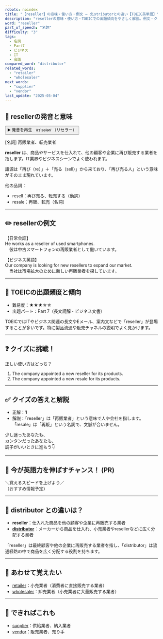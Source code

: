 ```yaml
---
robots: noindex
title: "【reseller】の意味・使い方・例文 ― distributorとの違い【TOEIC英単語】"
description: "resellerの意味・使い方・TOEICでの出題傾向をやさしく解説。例文・クイズ付きでdistributorとの違いもわかりやすく学べます。"
word: "reseller"
part_of_speech: "名詞"
difficulty: "3"
tags:
  - 名詞
  - Part7
  - ビジネス
  - IT
  - 会議
compared_word: "distributor"
related_words:
  - "retailer"
  - "wholesaler"
next_words:
  - "supplier"
  - "vendor"
last_update: "2025-05-04"
---
```


## 🔰 resellerの発音と意味

<button class="play-audio" onclick="playTTS('reseller')">
  <span class="play-audio-main">
    ▶️ 発音を再生　/rɪˈselər/
  </span>
  <span class="play-audio-sub">
    （リセラー）
  </span>
</button>

[名詞] 再販業者、転売業者

**reseller** は、商品やサービスを仕入れて、他の顧客や企業に再び販売する業者を指します。IT業界やビジネスシーンでよく使われます。

語源は「再び（re）」＋「売る（sell）」から来ており、「再び売る人」という意味がそのまま現れています。

他の品詞：  
- resell：再び売る、転売する（動詞）
- resale：再販、転売（名詞）

---

## ✏️ resellerの例文

【日常会話】  
He works as a reseller of used smartphones.  
　彼は中古スマートフォンの再販業者として働いています。

【ビジネス英語】  
Our company is looking for new resellers to expand our market.  
　当社は市場拡大のために新しい再販業者を探しています。

---

## 🎯 TOEICの出題頻度と傾向

- 難易度：★★★☆☆
- 出題パート：Part 7（長文読解・ビジネス文書）

TOEICではITやビジネス関連の長文やEメール、案内文などで「reseller」が登場することが多いです。特に製品流通や販売チャネルの説明でよく見かけます。

---

## ❓ クイズに挑戦！

正しい使い方はどっち？

1. The company appointed a new reseller for its products.  
2. The company appointed a new resale for its products.

---

## ✅ クイズの答えと解説

- 正解：**1**
- 解説：「reseller」は「再販業者」という意味で人や会社を指します。「resale」は「再販」という名詞で、文脈が合いません。

少し迷ったあなたも、  
カンタンだったあなたも、  
調子がいいときに進もう👇️

---

## 🚀 今が英語力を伸ばすチャンス！ (PR)

<div class="info-center">
＼覚えるスピードを上げよう／<br>  
（おすすめ情報予定）
</div>

---

## 🤔  distributor との違いは？

- **reseller**：仕入れた商品を他の顧客や企業に再販売する業者
- **[distributor](/word/distributor/)**：メーカーから商品を仕入れ、小売業者やresellerなどに広く分配する業者

「reseller」は最終顧客や他の企業に再販売する業者を指し、「distributor」は流通経路の中で商品を広く分配する役割を持ちます。

---

## 🧩 あわせて覚えたい

- [retailer](/word/retailer/)：小売業者（消費者に直接販売する業者）
- [wholesaler](/word/wholesaler/)：卸売業者（小売業者に大量販売する業者）

---

## 📖 できればこれも

- [supplier](/word/supplier/)：供給業者、納入業者
- [vendor](/word/vendor/)：販売業者、売り手

<!-- cvid: aid19_bid17 -->
